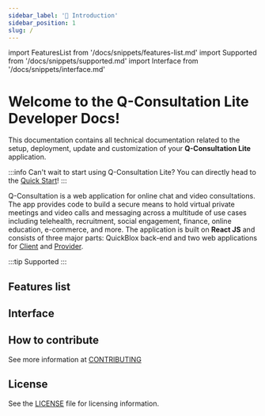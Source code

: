 ```yaml
---
sidebar_label: '👋 Introduction'
sidebar_position: 1
slug: /
---
```


import FeaturesList from '/docs/snippets/features-list.md'
import Supported from '/docs/snippets/supported.md'
import Interface from '/docs/snippets/interface.md'

# Welcome to the Q-Consultation Lite Developer Docs!

This documentation contains all technical documentation related to the setup, deployment, update and customization of your **Q-Consultation Lite** application.

:::info Can't wait to start using Q-Consultation Lite?
You can directly head to the [Quick Start](./quick-start.md)!
:::

Q-Consultation is a web application for online chat and video consultations. The app provides code to build a secure means to hold virtual private meetings and video calls and messaging across a multitude of use cases including telehealth, recruitment, social engagement, finance, online education, e-commerce, and more. The application is built on **React JS** and consists of three major parts: QuickBlox back-end and two web applications for [Client](#client-application-interface) and [Provider](#provider-application-interface).

:::tip Supported
<Supported components={props.components} />
:::

## Features list

<FeaturesList components={props.components} />

## Interface

<Interface components={props.components} />

## How to contribute

See more information at [CONTRIBUTING](/dev/contributing.md)

## License

See the [LICENSE](https://github.com/QuickBlox/q-consultation/blob/master/LICENSE) file for licensing information.

